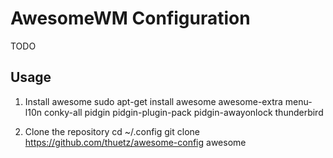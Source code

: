 AwesomeWM Configuration
=======================
TODO

Usage
-----
1. Install awesome
 sudo apt-get install awesome awesome-extra menu-l10n conky-all pidgin pidgin-plugin-pack pidgin-awayonlock thunderbird

2. Clone the repository
 cd ~/.config
 git clone https://github.com/thuetz/awesome-config awesome

